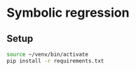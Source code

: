 # Symbolic regression

## Setup

```bash
source ~/venv/bin/activate
pip install -r requirements.txt
```